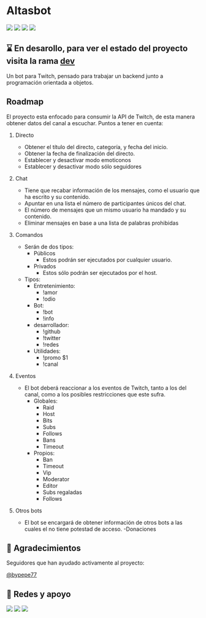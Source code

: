# Altasbot

[<img src="https://img.shields.io/github/last-commit/altaskur/altasbot?style=for-the-badge"></img>](https://github.com/altaskur/altasbot/commits/main) 
[<img src="https://img.shields.io/github/license/altaskur/altasbot?style=for-the-badge">](https://github.com/altaskur/altasbot/blob/main/LICENSE) 
[<img src="https://img.shields.io/github/languages/top/altaskur/altasbot?style=for-the-badge">](https://github.com/altaskur/altasbot) 
[<img src="https://img.shields.io/github/v/tag/altaskur/altasbot?label=Release&style=for-the-badge">](https://github.com/altaskur/altasbot/releases) 

## ⌛ En desarollo, para ver el estado del proyecto visita la rama [dev](https://github.com/altaskur/altasbot/tree/dev)

Un bot para Twitch, pensado para trabajar un backend junto a programación orientada a objetos.

## Roadmap

El proyecto esta enfocado para consumir la API de Twitch, de esta manera obtener datos del canal a escuchar.
Puntos a tener en cuenta:

1. Directo
    - Obtener el título del directo, categoría, y fecha del inicio.
    - Obtener la fecha de finalización del directo.
    - Establecer y desactivar modo emoticonos
    - Establecer y desactivar modo sólo seguidores

2. Chat
    - Tiene que recabar información de los mensajes, como el usuario que ha escrito y su contenido.
    - Apuntar en una lista el número de participantes únicos del chat.
    - El número de mensajes que un mismo usuario ha mandado y su contenido.
    - Eliminar mensajes en base a una lista de palabras prohibidas

3. Comandos
    - Serán de dos tipos:
        - Públicos
            - Estos podrán ser ejecutados por cualquier usuario.
        - Privados
            - Estos sólo podrán ser ejecutados por el host.
    - Tipos:
        - Entretenimiento:
            - !amor
            - !odio
        - Bot:
            - !bot
            - !info
        - desarrollador:
            - !github
            - !twitter
            - !redes
        - Utilidades:
            - !promo $1
            - !canal
4. Eventos

    - El bot deberá reaccionar a los eventos de Twitch, tanto a los del canal, como a los posibles restricciones que este sufra.
        - Globales:
            - Raid
            - Host
            - Bits
            - Subs
            - Follows
            - Bans
            - Timeout
        - Propios:
            - Ban
            - Timeout
            - Vip
            - Moderator
            - Editor
            - Subs regaladas
            - Follows

5. Otros bots
    - El bot se encargará de obtener información de otros bots a las cuales el no tiene potestad de acceso.
        -Donaciones
        
        
## 💙 Agradecimientos
Seguidores que han ayudado activamente al proyecto:


[@bypepe77](https://github.com/bypepe77)


## 📧 Redes y apoyo

[<img src="https://img.shields.io/github/followers/altaskur?label=GitHub&color=inactive&logo=Github&style=flat-square"></img>](https://github.com/altaskur)
[<img src="https://img.shields.io/twitter/follow/altaskur?label=Twitter&logo=Twitter&style=flat-square"></img>](https://twitter.com/Altaskur)
[<img src="https://img.shields.io/twitch/status/altaksur?label=Twitch - stream &logo=twitch&style=flat-square"></img>](https://www.twitch.tv/altaskur)
